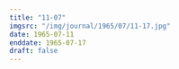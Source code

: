```yaml
---
title: "11-07"
imgsrc: "/img/journal/1965/07/11-17.jpg"
date: 1965-07-11
enddate: 1965-07-17
draft: false
---
```


<!-- fix pre-formatted input -->

